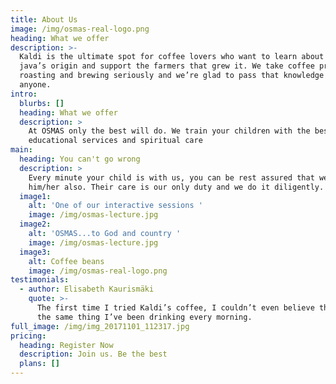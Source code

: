 ```yaml
---
title: About Us
image: /img/osmas-real-logo.png
heading: What we offer
description: >-
  Kaldi is the ultimate spot for coffee lovers who want to learn about their
  java’s origin and support the farmers that grew it. We take coffee production,
  roasting and brewing seriously and we’re glad to pass that knowledge to
  anyone.
intro:
  blurbs: []
  heading: What we offer
  description: >
    At OSMAS only the best will do. We train your children with the best of
    educational services and spiritual care 
main:
  heading: You can't go wrong
  description: >
    Every minute your child is with us, you can be rest assured that we are with
    him/her also. Their care is our only duty and we do it diligently. 
  image1:
    alt: 'One of our interactive sessions '
    image: /img/osmas-lecture.jpg
  image2:
    alt: 'OSMAS...to God and country '
    image: /img/osmas-lecture.jpg
  image3:
    alt: Coffee beans
    image: /img/osmas-real-logo.png
testimonials:
  - author: Elisabeth Kaurismäki
    quote: >-
      The first time I tried Kaldi’s coffee, I couldn’t even believe that was
      the same thing I’ve been drinking every morning.
full_image: /img/img_20171101_112317.jpg
pricing:
  heading: Register Now
  description: Join us. Be the best
  plans: []
---
```



